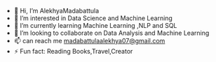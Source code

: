 - 👋 Hi, I’m AlekhyaMadabattula
- 👀 I’m interested in Data Science and Machine Learning 
- 🌱 I’m currently learning Machine Learning ,NLP and SQL
- 💞️ I’m looking to collaborate on Data Analysis and Machine Learning 
- 📫 can reach me madabattulaalekhya07@gmail.com
- ⚡ Fun fact: Reading Books,Travel,Creator

<!---
AlekhyaMadabattula/AlekhyaMadabattula is a ✨ special ✨ repository because its `README.md` (this file) appears on your GitHub profile.
You can click the Preview link to take a look at your changes.
--->
